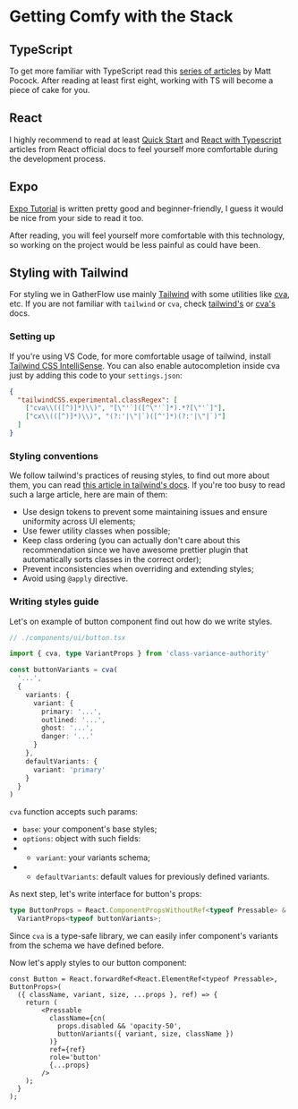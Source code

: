 # Getting Comfy with the Stack

## TypeScript

To get more familiar with TypeScript read this [series of articles](https://www.totaltypescript.com/books/total-typescript-essentials) by Matt Pocock. After reading at least first eight, working with TS will become a piece of cake for you.

## React

I highly recommend to read at least [Quick Start](https://react.dev/learn) and [React with Typescript](https://react.dev/learn/typescript) articles from React official docs to feel yourself more comfortable during the development process.

## Expo

[Expo Tutorial](https://docs.expo.dev/tutorial/overview/) is written pretty good and beginner-friendly, I guess it would be nice from your side to read it too.

After reading, you will feel yourself more comfortable with this technology, so working on the project would be less painful as could have been.

## Styling with Tailwind

For styling we in GatherFlow use mainly [Tailwind](https://v3.tailwindcss.com/) with some utilities like [cva](https://cva.style), etc. If you are not familiar with `tailwind` or `cva`, check [tailwind's](https://v3.tailwindcss.com/) or [cva's](https://cva.style/docs) docs.

### Setting up

If you're using VS Code, for more comfortable usage of tailwind, install [Tailwind CSS IntelliSense](https://marketplace.visualstudio.com/items?itemName=bradlc.vscode-tailwindcss). You can also enable autocompletion inside cva just by adding this code to your `settings.json`:

```json
{
  "tailwindCSS.experimental.classRegex": [
    ["cva\\(([^)]*)\\)", "[\"'`]([^\"'`]*).*?[\"'`]"],
    ["cx\\(([^)]*)\\)", "(?:'|\"|`)([^']*)(?:'|\"|`)"]
  ]
}
```

### Styling conventions

We follow tailwind's practices of reusing styles, to find out more about them, you can read [this article in tailwind's docs](https://tailwindcss.com/docs/styling-with-utility-classes#managing-duplication). If you're too busy to read such a large article, here are main of them:

- Use design tokens to prevent some maintaining issues and ensure uniformity across UI elements;
- Use fewer utility classes when possible;
- Keep class ordering (you can actually don't care about this recommendation since we have awesome prettier plugin that automatically sorts classes in the correct order);
- Prevent inconsistencies when overriding and extending styles;
- Avoid using `@apply` directive.

### Writing styles guide

Let's on example of button component find out how do we write styles.

```ts
// ./components/ui/button.tsx

import { cva, type VariantProps } from 'class-variance-authority'

const buttonVariants = cva(
  '...',
  {
    variants: {
      variant: {
        primary: '...',
        outlined: '...',
        ghost: '...',
        danger: '...'
      }
    },
    defaultVariants: {
      variant: 'primary'
    }
  }
)
```

`cva` function accepts such params:

- `base`: your component's base styles;
- `options`: object with such fields:
- - `variant`: your variants schema;
- - `defaultVariants`: default values for previously defined variants.

As next step, let's write interface for button's props:

```ts
type ButtonProps = React.ComponentPropsWithoutRef<typeof Pressable> &
  VariantProps<typeof buttonVariants>;
```

Since `cva` is a type-safe library, we can easily infer component's variants from the schema we have defined before.

Now let's apply styles to our button component:

```tsx
const Button = React.forwardRef<React.ElementRef<typeof Pressable>, ButtonProps>(
  ({ className, variant, size, ...props }, ref) => {
    return (
        <Pressable
          className={cn(
            props.disabled && 'opacity-50',
            buttonVariants({ variant, size, className })
          )}
          ref={ref}
          role='button'
          {...props}
        />
    );
  }
);
```
